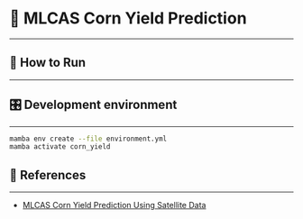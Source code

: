 # 📝 MLCAS Corn Yield Prediction

---

## :running: How to Run

---

## 🎛 Development environment

---

```bash
mamba env create --file environment.yml
mamba activate corn_yield
```

## :gem: References

---
- [MLCAS Corn Yield Prediction Using Satellite Data](https://eval.ai/web/challenges/challenge-page/2332/overview)
